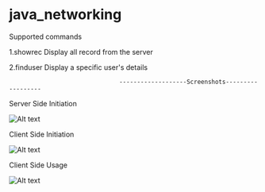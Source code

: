 # java_networking

Supported commands

1.showrec 
  Display all record from the server

2.finduser
  Display a specific user's details
  
  
                                   -------------------Screenshots------------------
  
Server Side Initiation

![Alt text](https://cloud.githubusercontent.com/assets/11572463/12529845/42981de8-c202-11e5-8ce0-020d67e52940.png "Optional title")


Client Side Initiation

![Alt text](https://cloud.githubusercontent.com/assets/11572463/12529843/428f0a00-c202-11e5-8d3d-a954ebb449cb.png "Optional title")


Client Side Usage

![Alt text](https://cloud.githubusercontent.com/assets/11572463/12529844/4293ff2e-c202-11e5-9de2-52caca38c0dd.png "Optional title")
